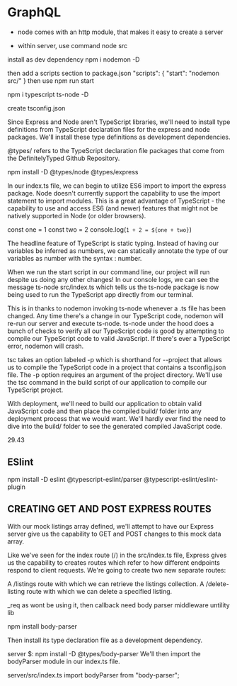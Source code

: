 # GraphQL

- node comes with an http module, that makes it easy to create a server

- within server, use command node src

install as dev dependency
npm i nodemon -D

then add a scripts section to package.json
"scripts": {
"start": "nodemon src/"
}
then use npm run start

npm i typescript ts-node -D

create tsconfig.json

Since Express and Node aren't TypeScript libraries, we'll need to install type definitions from TypeScript declaration files for the express and node packages. We'll install these type definitions as development dependencies.

@types/ refers to the TypeScript declaration file packages that come from the DefinitelyTyped Github Repository.

npm install -D @types/node @types/express

In our index.ts file, we can begin to utilize ES6 import to import the express package. Node doesn't currently support the capability to use the import statement to import modules. This is a great advantage of TypeScript - the capability to use and access ES6 (and newer) features that might not be natively supported in Node (or older browsers).

const one = 1
const two = 2
console.log(`1 + 2 = ${one + two}`)

The headline feature of TypeScript is static typing. Instead of having our variables be inferred as numbers, we can statically annotate the type of our variables as number with the syntax : number.

When we run the start script in our command line, our project will run despite us doing any other changes! In our console logs, we can see the message ts-node src/index.ts which tells us the ts-node package is now being used to run the TypeScript app directly from our terminal.

This is in thanks to nodemon invoking ts-node whenever a .ts file has been changed. Any time there's a change in our TypeScript code, nodemon will re-run our server and execute ts-node. ts-node under the hood does a bunch of checks to verify all our TypeScript code is good by attempting to compile our TypeScript code to valid JavaScript. If there's ever a TypeScript error, nodemon will crash.

tsc takes an option labeled -p which is shorthand for --project that allows us to compile the TypeScript code in a project that contains a tsconfig.json file. The -p option requires an argument of the project directory. We'll use the tsc command in the build script of our application to compile our TypeScript project.

With deployment, we'll need to build our application to obtain valid JavaScript code and then place the compiled build/ folder into any deployment process that we would want. We'll hardly ever find the need to dive into the build/ folder to see the generated compiled JavaScript code.

29.43

## ESlint

npm install -D eslint @typescript-eslint/parser @typescript-eslint/eslint-plugin

## CREATING GET AND POST EXPRESS ROUTES

With our mock listings array defined, we'll attempt to have our Express server give us the capability to GET and POST changes to this mock data array.

Like we've seen for the index route (/) in the src/index.ts file, Express gives us the capability to creates routes which refer to how different endpoints respond to client requests. We're going to create two new separate routes:

A /listings route with which we can retrieve the listings collection.
A /delete-listing route with which we can delete a specified listing.

\_req as wont be using it, then callback
need body parser middleware untility lib

npm install body-parser

Then install its type declaration file as a development dependency.

server \$: npm install -D @types/body-parser
We'll then import the bodyParser module in our index.ts file.

server/src/index.ts
import bodyParser from "body-parser";
